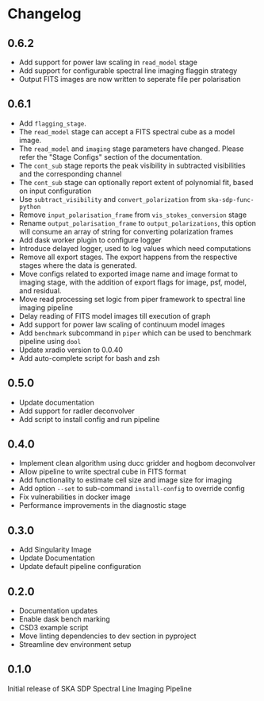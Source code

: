 # Changelog

## 0.6.2

- Add support for power law scaling in `read_model` stage
- Add support for configurable spectral line imaging flaggin strategy
- Output FITS images are now written to seperate file per polarisation

## 0.6.1

- Add `flagging_stage`.
- The `read_model` stage can accept a FITS spectral cube as a model image.
- The `read_model` and `imaging` stage parameters have changed. Please refer the "Stage Configs" section of the documentation.
- The `cont_sub` stage reports the peak visibility in subtracted visibilities and the corresponding channel
- The `cont_sub` stage can optionally report extent of polynomial fit, based on input configuration
- Use `subtract_visibility` and `convert_polarization` from `ska-sdp-func-python`
- Remove `input_polarisation_frame` from `vis_stokes_conversion` stage
- Rename `output_polarisation_frame` to `output_polarizations`, this option will consume an array of string for converting polarization frames
- Add dask worker plugin to configure logger
- Introduce delayed logger, used to log values which need computations
- Remove all export stages. The export happens from the respective stages where the data is generated.
- Move configs related to exported image name and image format to imaging stage, with the addition of export flags for image, psf, model, and residual.
- Move read processing set logic from piper framework to spectral line imaging pipeline
- Delay reading of FITS model images till execution of graph
- Add support for power law scaling of continuum model images
- Add `benchmark` subcommand in `piper` which can be used to benchmark pipeline using `dool`
- Update xradio version to 0.0.40
- Add auto-complete script for bash and zsh

## 0.5.0

- Update documentation
- Add support for radler deconvolver
- Add script to install config and run pipeline

## 0.4.0

- Implement clean algorithm using ducc gridder and hogbom deconvolver
- Allow pipeline to write spectral cube in FITS format
- Add functionality to estimate cell size and image size for imaging
- Add option `--set` to sub-command `install-config` to override config
- Fix vulnerabilities in docker image
- Performance improvements in the diagnostic stage

## 0.3.0

- Add Singularity Image
- Update Documentation
- Update default pipeline configuration

## 0.2.0

- Documentation updates
- Enable dask bench marking
- CSD3 example script
- Move linting dependencies to dev section in pyproject
- Streamline dev environment setup

## 0.1.0

Initial release of SKA SDP Spectral Line Imaging Pipeline
